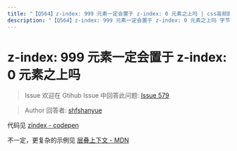 ```yaml
---
title: "【Q564】z-index: 999 元素一定会置于 z-index: 0 元素之上吗 | css高频面试题"
description: "【Q564】z-index: 999 元素一定会置于 z-index: 0 元素之上吗 字节跳动面试题、阿里腾讯面试题、美团小米面试题。"
---
```


# z-index: 999 元素一定会置于 z-index: 0 元素之上吗

> Issue
> 欢迎在 Gtihub Issue 中回答此问题: [Issue 579](https://github.com/shfshanyue/Daily-Question/issues/579)

> Author
> 回答者: [shfshanyue](https://github.com/shfshanyue)

代码见 [zindex - codepen](https://codepen.io/shanyue/pen/XWMVpxJ)

不一定，更复杂的示例见 [层叠上下文 - MDN](https://developer.mozilla.org/zh-CN/docs/Web/CSS/CSS_Positioning/Understanding_z_index/The_stacking_context)

